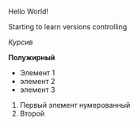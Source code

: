 Hello World!

Starting to learn versions controlling 

*Курсив*

**Полужирный**

* Элемент 1
* элемент 2
* элемент 3

1. Первый элемент нумерованный
2. Второй